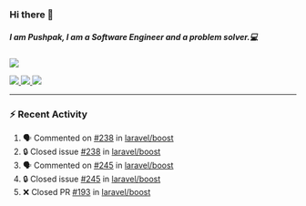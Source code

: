 ### Hi there 👋

##### I am Pushpak, I am a Software Engineer and a problem solver.💻

<a href='https://twitter.com/pushpak1300'><a href="https://pushpak1300.me/" target="_blank">
  <img src="https://img.shields.io/badge/website-%23E34F26.svg?&style=for-the-badge" />
</a> 
 
 <a href="https://twitter.com/pushpak1300" target="_blank">
  <img src="https://img.shields.io/badge/twitter-%231DA1F2.svg?&style=for-the-badge&logo=twitter&logoColor=white" />
</a> 

<a href="https://www.linkedin.com/in/pushpak-c-286b17b1/" target="_blank">
  <img src="https://img.shields.io/badge/linkedin-%230077B5.svg?&style=for-the-badge&logo=linkedin&logoColor=white" />
</a> 

<a href="https://dev.to/pushpak1300/" target="_blank">
  <img src="http://img.shields.io/badge/dev.to-gray?style=for-the-badge&logo=dev.to&?logoColor=white?logoWidth=100?label=" />
</a> 


</p>

---

### ⚡ Recent Activity

<!--START_SECTION:activity-->
1. 🗣 Commented on [#238](https://github.com/laravel/boost/issues/238#issuecomment-3318392983) in [laravel/boost](https://github.com/laravel/boost)
2. 🔒 Closed issue [#238](https://github.com/laravel/boost/issues/238) in [laravel/boost](https://github.com/laravel/boost)
3. 🗣 Commented on [#245](https://github.com/laravel/boost/issues/245#issuecomment-3318390828) in [laravel/boost](https://github.com/laravel/boost)
4. 🔒 Closed issue [#245](https://github.com/laravel/boost/issues/245) in [laravel/boost](https://github.com/laravel/boost)
5. ❌ Closed PR [#193](https://github.com/laravel/boost/pull/193) in [laravel/boost](https://github.com/laravel/boost)
<!--END_SECTION:activity-->

